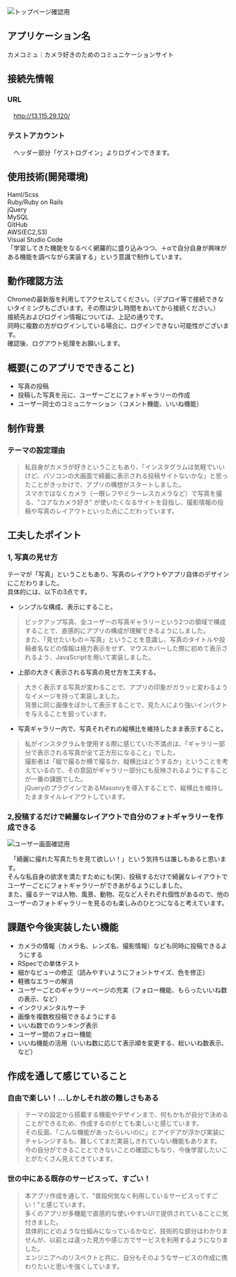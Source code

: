 ![トップページ確認用](https://user-images.githubusercontent.com/67771199/94377329-95b12b80-015b-11eb-8d61-759ec46c8853.jpg)

## アプリケーション名

カメコミュ｜カメラ好きのためのコミュニケーションサイト

## 接続先情報

### URL

　http://13.115.29.120/
 
### テストアカウント

　ヘッダー部分「ゲストログイン」よりログインできます。

## 使用技術(開発環境)

Haml/Scss  
Ruby/Ruby on Rails  
jQuery  
MySQL  
GitHub  
AWS(EC2,S3)  
Visual Studio Code  
「学習してきた機能をなるべく網羅的に盛り込みつつ、＋αで自分自身が興味がある機能を調べながら実装する」という意識で制作しています。

## 動作確認方法

Chromeの最新版を利用してアクセスしてください。（デプロイ等で接続できないタイミングもございます。その際は少し時間をおいてから接続ください。）  
接続先およびログイン情報については、上記の通りです。  
同時に複数の方がログインしている場合に、ログインできない可能性がございます。  
確認後、ログアウト処理をお願いします。  

## 概要(このアプリでできること)

- 写真の投稿
- 投稿した写真を元に、ユーザーごとにフォトギャラリーの作成
- ユーザー同士のコミュニケーション（コメント機能、いいね機能）

## 制作背景

### テーマの設定理由

>私自身がカメラが好きということもあり、「インスタグラムは気軽でいいけど、パソコンの大画面で綺麗に表示される投稿サイトないかな」と思ったことがきっかけで、アプリの構想がスタートしました。  
スマホではなくカメラ（一眼レフやミラーレスカメラなど）で写真を撮る、"コアなカメラ好き" が使いたくなるサイトを目指し、撮影情報の投稿や写真のレイアウトといった点にこだわっています。


## 工夫したポイント

### 1, 写真の見せ方
テーマが「写真」ということもあり、写真のレイアウトやアプリ自体のデザインにこだわりました。  
具体的には、以下の3点です。  


- シンプルな構成、表示にすること。
>ピックアップ写真、全ユーザーの写真ギャラリーという2つの領域で構成することで、直感的にアプリの構成が理解できるようにしました。  
また、「見せたいもの＝写真」ということを意識し、写真のタイトルや投稿者名などの情報は極力表示をせず、マウスホバーした際に初めて表示されるよう、JavaScriptを用いて実装しました。


- 上部の大きく表示される写真の見せ方を工夫する。
>大きく表示する写真が変わることで、アプリの印象がガラッと変わるようなイメージを持って実装しました。  
背景に同じ画像をぼかして表示することで、見た人により強いインパクトを与えることを狙っています。


- 写真ギャラリー内で、写真それぞれの縦横比を維持したまま表示すること。
>私がインスタグラムを使用する際に感じていた不満点は、「ギャラリー部分で表示される写真が全て正方形になること」でした。  
 撮影者は「縦で撮るか横で撮るか、縦横比はどうするか」ということを考えているので、その意図がギャラリー部分にも反映されるようにすることが一番の課題でした。  
 jQueryのプラグインであるMasonryを導入することで、縦横比を維持したままタイルレイアウトしています。


### 2,投稿するだけで綺麗なレイアウトで自分のフォトギャラリーを作成できる
![ユーザー画面確認用](https://user-images.githubusercontent.com/67771199/94377337-a792ce80-015b-11eb-8ae8-c0f48d2233c3.jpg)

　「綺麗に撮れた写真たちを見て欲しい！」という気持ちは誰しもあると思います。  
 そんな私自身の欲求を満たすためにも(笑)、投稿するだけで綺麗なレイアウトでユーザーごとにフォトギャラリーができあがるようにしました。  
 また、撮るテーマは人物、風景、動物、花など人それぞれ個性があるので、他のユーザーのフォトギャラリーを見るのも楽しみのひとつになると考えています。

## 課題や今後実装したい機能
- カメラの情報（カメラ名、レンズ名、撮影情報）なども同時に投稿できるようにする
- RSpecでの単体テスト
- 細かなビューの修正（読みやすいようにフォントサイズ、色を修正）
- 軽微なエラーの解消
- ユーザーごとのギャラリーページの充実（フォロー機能、もらったいいね数の表示、など）
- インクリメンタルサーチ
- 画像を複数枚投稿できるようにする
- いいね数でのランキング表示
- ユーザー間のフォロー機能
- いいね機能の活用（いいね数に応じて表示順を変更する、総いいね数表示、など）

## 作成を通して感じていること
### 自由で楽しい！...しかしそれ故の難しさもある
>テーマの設定から搭載する機能やデザインまで、何もかもが自分で決めることができるため、作成するのがとても楽しいと感じています。  
その反面、「こんな機能があったらいいのに」とアイデアが浮かび実装にチャレンジするも、難しくてまだ実装しきれていない機能もあります。  
今の自分ができることとできないことの確認にもなり、今後学習したいことがたくさん見えてきています。

### 世の中にある既存のサービスって、すごい！
>本アプリ作成を通して、"普段何気なく利用しているサービスってすごい！"と感じています。  
多くのアプリが多機能で直感的な使いやすいUIで提供されていることに気付きました。  
具体的にどのような仕組みになっているかなど、技術的な部分はわかりませんが、以前とは違った見方や感じ方でサービスを利用するようになりました。  
エンジニアへのリスペクトと共に、自分もそのようなサービスの作成に携わりたいと思いを強くしています。



